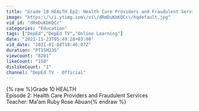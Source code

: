 ```yaml
---
title: "Grade 10 HEALTH Ep2: Health Care Providers and Fraudulent Services"
image: "https:\/\/i.ytimg.com\/vi\/dRmDuKbKQCc\/hqdefault.jpg"
vid_id: "dRmDuKbKQCc"
categories: "Education"
tags: ["DepEd","DepEd TV","Online Learning"]
date: "2021-11-23T05:49:28+03:00"
vid_date: "2021-01-04T18:46:07Z"
duration: "PT15M23S"
viewcount: "8201"
likeCount: "158"
dislikeCount: "1"
channel: "DepEd TV - Official"
---
```

{% raw %}Grade 10 HEALTH<br />Episode 2: Health Care Providers and Fraudulent Services<br />Teacher: Ma'am Ruby Rose Abuan{% endraw %}
